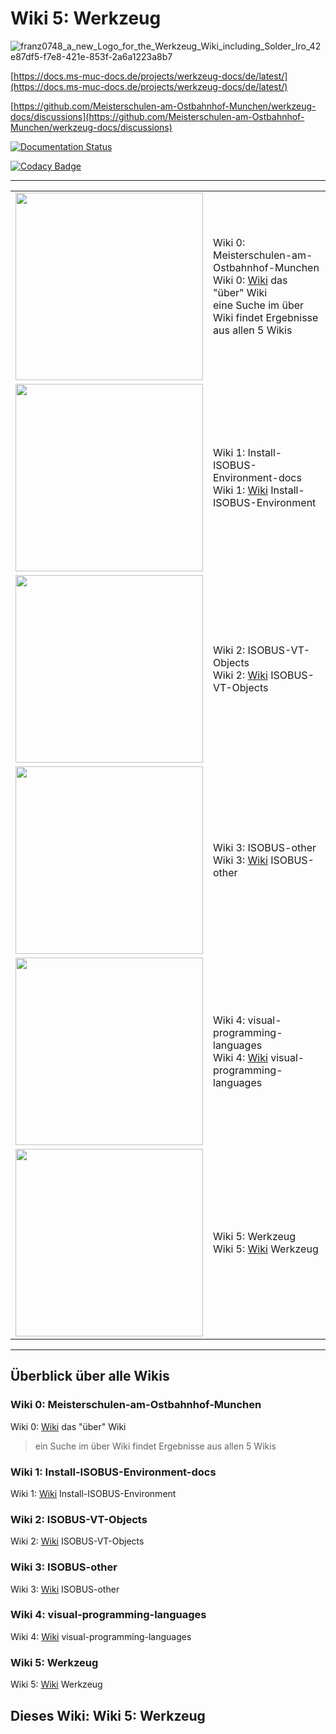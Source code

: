 # Wiki 5: Werkzeug

![franz0748_a_new_Logo_for_the_Werkzeug_Wiki_including_Solder_Iro_42e87df5-f7e8-421e-853f-2a6a1223a8b7](https://github.com/Meisterschulen-am-Ostbahnhof-Munchen/werkzeug-docs/assets/69573151/6a510073-d4b4-411d-aaea-cbf3b0848292)



[https://docs.ms-muc-docs.de/projects/werkzeug-docs/de/latest/](https://docs.ms-muc-docs.de/projects/werkzeug-docs/de/latest/)

[https://github.com/Meisterschulen-am-Ostbahnhof-Munchen/werkzeug-docs/discussions](https://github.com/Meisterschulen-am-Ostbahnhof-Munchen/werkzeug-docs/discussions)


[![Documentation Status](https://readthedocs.org/projects/werkzeug-docs/badge/?version=latest)](https://werkzeug-docs.readthedocs.io/de/latest/?badge=latest)
      
      
[![Codacy Badge](https://app.codacy.com/project/badge/Grade/e72b4f037f96404eb76d90751b2ae8ea)](https://www.codacy.com/gh/Meisterschulen-am-Ostbahnhof-Munchen/werkzeug-docs/dashboard?utm_source=github.com&amp;utm_medium=referral&amp;utm_content=Meisterschulen-am-Ostbahnhof-Munchen/werkzeug-docs&amp;utm_campaign=Badge_Grade)



---


|                                                                                                                                                                      |                                                                                                                                                                                    |
|----------------------------------------------------------------------------------------------------------------------------------------------------------------------|------------------------------------------------------------------------------------------------------------------------------------------------------------------------------------|
| <img src="https://github.com/Meisterschulen-am-Ostbahnhof-Munchen/.github/assets/69573151/1ffc900a-9e55-4639-9bd5-871f4407578a" width=300>                           | Wiki 0: Meisterschulen-am-Ostbahnhof-Munchen <br>Wiki 0: [Wiki](https://docs.ms-muc-docs.de/de/latest/) das "über" Wiki  <br>eine Suche im über Wiki findet Ergebnisse aus allen 5 Wikis |
| <img src="https://github.com/Meisterschulen-am-Ostbahnhof-Munchen/Install-ISOBUS-Environment-docs/assets/69573151/785faf99-23b4-43a1-b934-6f3213192517" width=300>   | Wiki 1: Install-ISOBUS-Environment-docs <br>Wiki 1: [Wiki](https://docs.ms-muc-docs.de/projects/install-isobus-environment-docs/de/latest/) Install-ISOBUS-Environment                 |
| <img src="https://github.com/Meisterschulen-am-Ostbahnhof-Munchen/ISOBUS-VT-Objects-docs/assets/69573151/cd8f17da-1a1a-43fc-a5a4-49cabc8eca87" width=300>            | Wiki 2: ISOBUS-VT-Objects <br>Wiki 2: [Wiki](https://docs.ms-muc-docs.de/projects/isobus-vt-objects-docs/) ISOBUS-VT-Objects                                                           |
| <img src="https://github.com/Meisterschulen-am-Ostbahnhof-Munchen/ISOBUS-other-docs/assets/69573151/12740528-8fae-4652-881b-8832de2aa50b" width=300>                 | Wiki 3: ISOBUS-other <br>Wiki 3: [Wiki](https://docs.ms-muc-docs.de/projects/isobus-other-docs/) ISOBUS-other                                                                          |
| <img src="https://github.com/Meisterschulen-am-Ostbahnhof-Munchen/visual-programming-languages-docs/assets/69573151/52317177-06fe-4607-80e7-fd75c07ad98d" width=300> | Wiki 4: visual-programming-languages <br>Wiki 4: [Wiki](https://docs.ms-muc-docs.de/projects/visual-programming-languages-docs/) visual-programming-languages                          |
| <img src="https://github.com/Meisterschulen-am-Ostbahnhof-Munchen/werkzeug-docs/assets/69573151/6a510073-d4b4-411d-aaea-cbf3b0848292" width=300>                     | Wiki 5: Werkzeug <br>Wiki 5: [Wiki](https://docs.ms-muc-docs.de/projects/werkzeug-docs/) Werkzeug                                                                                      |


---

## Überblick über alle Wikis

### Wiki 0: Meisterschulen-am-Ostbahnhof-Munchen

Wiki 0: [Wiki](https://docs.ms-muc-docs.de) das "über" Wiki

> ein Suche im über Wiki findet Ergebnisse aus allen 5 Wikis

### Wiki 1: Install-ISOBUS-Environment-docs

Wiki 1: [Wiki](https://docs.ms-muc-docs.de/projects/install-isobus-environment-docs/) Install-ISOBUS-Environment

### Wiki 2: ISOBUS-VT-Objects

Wiki 2: [Wiki](https://docs.ms-muc-docs.de/projects/isobus-vt-objects-docs/) ISOBUS-VT-Objects

### Wiki 3: ISOBUS-other

Wiki 3: [Wiki](https://docs.ms-muc-docs.de/projects/isobus-other-docs/) ISOBUS-other

### Wiki 4: visual-programming-languages

Wiki 4: [Wiki](https://docs.ms-muc-docs.de/projects/visual-programming-languages-docs/) visual-programming-languages

### Wiki 5: Werkzeug

Wiki 5: [Wiki](https://docs.ms-muc-docs.de/projects/werkzeug-docs/) Werkzeug

## Dieses Wiki:  Wiki 5: Werkzeug


